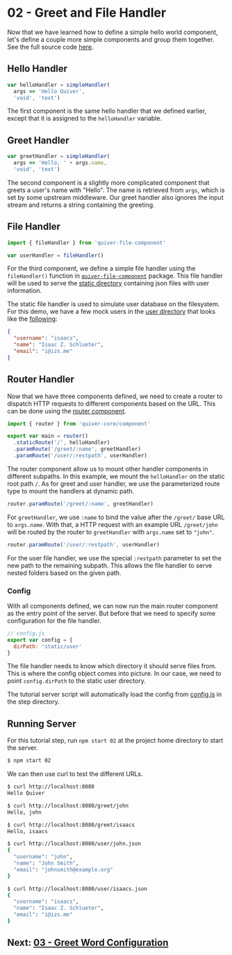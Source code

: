 # 02 - Greet and File Handler

Now that we have learned how to define a simple hello world component, let's define a couple more simple components and group them together. See the full source code [here](component.js).

## Hello Handler

```javascript
var helloHandler = simpleHandler(
  args => 'Hello Quiver',
  'void', 'text')
```

The first component is the same hello handler that we defined earlier, except that it is assigned to the `helloHandler` variable.

## Greet Handler

```javascript
var greetHandler = simpleHandler(
  args => 'Hello, ' + args.name,
  'void', 'text')
```

The second component is a slightly more complicated component that greets a user's name with "Hello". The name is retrieved from `args`, which is set by some upstream middleware. Our greet handler also ignores the input stream and returns a string containing the greeting.

## File Handler

```javascript
import { fileHandler } from 'quiver-file-component'

var userHandler = fileHandler()
```

For the third component, we define a simple file handler using the `fileHandler()` function in [`quiver-file-component`](https://github.com/quiverjs/quiver-file-component) package. This file handler will be used to serve the [static directory](../../static/user) containing json files with user information.

The static file handler is used to simulate user database on the filesystem. For this demo, we have a few mock users in the [user directory](../../static/user) that looks like the [following](../../static/user/isaacs.json):

```json
{
  "username": "isaacs",
  "name": "Isaac Z. Schlueter",
  "email": "i@izs.me"
}
```

## Router Handler

Now that we have three components defined, we need to create a router to dispatch HTTP requests to different components based on the URL. This can be done using the [router component](https://github.com/quiverjs/doc/wiki/Router-Component).

```javascript
import { router } from 'quiver-core/component'

export var main = router()
  .staticRoute('/', helloHandler)
  .paramRoute('/greet/:name', greetHandler)
  .paramRoute('/user/:restpath', userHandler)
```

The router component allow us to mount other handler components in different subpaths. In this example, we mount the `helloHandler` on the static root path `/`. As for greet and user handler, we use the parameterized route type to mount the handlers at dynamic path.

```javascript
router.paramRoute('/greet/:name', greetHandler)
```

For `greetHandler`, we use `:name` to bind the value after the `/greet/` base URL to `args.name`. With that, a HTTP request with an example URL `/greet/john` will be routed by the router to `greetHandler` with `args.name` set to `"john"`.

```javascript
router.paramRoute('/user/:restpath', userHandler)
```

For the user file handler, we use the special `:restpath` parameter to set the new path to the remaining subpath. This allows the file handler to serve nested folders based on the given path.

### Config

With all components defined, we can now run the main router component as the entry point of the server. But before that we need to specify some configuration for the file handler.

```javascript
// config.js
export var config = { 
  dirPath: 'static/user'
}
```

The file handler needs to know which directory it should serve files from. This is where the config object comes into picture. In our case, we need to point `config.dirPath` to the static user directory.

The tutorial server script will automatically load the config from [config.js](config.js) in the step directory.

## Running Server

For this tutorial step, run `npm start 02` at the project home directory to start the server.

```bash
$ npm start 02
```

We can then use curl to test the different URLs.

```bash
$ curl http://localhost:8080
Hello Quiver

$ curl http://localhost:8080/greet/john
Hello, john

$ curl http://localhost:8080/greet/isaacs
Hello, isaacs

$ curl http://localhost:8080/user/john.json
{
  "username": "john",
  "name": "John Smith",
  "email": "johnsmith@example.org"
}

$ curl http://localhost:8080/user/isaacs.json
{
  "username": "isaacs",
  "name": "Isaac Z. Schlueter",
  "email": "i@izs.me"
}
```

## Next: [03 - Greet Word Configuration](../03)